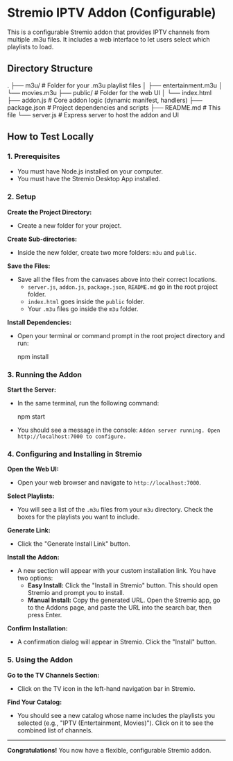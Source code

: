 # Stremio IPTV Addon (Configurable)

This is a configurable Stremio addon that provides IPTV channels from multiple .m3u files. It includes a web interface to let users select which playlists to load.

## Directory Structure

.
├── m3u/ # Folder for your .m3u playlist files
│ ├── entertainment.m3u
│ └── movies.m3u
├── public/ # Folder for the web UI
│ └── index.html
├── addon.js # Core addon logic (dynamic manifest, handlers)
├── package.json # Project dependencies and scripts
├── README.md # This file
└── server.js # Express server to host the addon and UI

## How to Test Locally

### 1. Prerequisites

- You must have Node.js installed on your computer.
- You must have the Stremio Desktop App installed.

### 2. Setup

**Create the Project Directory:**

- Create a new folder for your project.

**Create Sub-directories:**

- Inside the new folder, create two more folders: `m3u` and `public`.

**Save the Files:**

- Save all the files from the canvases above into their correct locations.
  - `server.js`, `addon.js`, `package.json`, `README.md` go in the root project folder.
  - `index.html` goes inside the `public` folder.
  - Your `.m3u` files go inside the `m3u` folder.

**Install Dependencies:**

- Open your terminal or command prompt in the root project directory and run:

  npm install

### 3. Running the Addon

**Start the Server:**

- In the same terminal, run the following command:

  npm start

- You should see a message in the console: `Addon server running. Open http://localhost:7000 to configure.`

### 4. Configuring and Installing in Stremio

**Open the Web UI:**

- Open your web browser and navigate to `http://localhost:7000`.

**Select Playlists:**

- You will see a list of the `.m3u` files from your `m3u` directory. Check the boxes for the playlists you want to include.

**Generate Link:**

- Click the "Generate Install Link" button.

**Install the Addon:**

- A new section will appear with your custom installation link. You have two options:
  - **Easy Install:** Click the "Install in Stremio" button. This should open Stremio and prompt you to install.
  - **Manual Install:** Copy the generated URL. Open the Stremio app, go to the Addons page, and paste the URL into the search bar, then press Enter.

**Confirm Installation:**

- A confirmation dialog will appear in Stremio. Click the "Install" button.

### 5. Using the Addon

**Go to the TV Channels Section:**

- Click on the TV icon in the left-hand navigation bar in Stremio.

**Find Your Catalog:**

- You should see a new catalog whose name includes the playlists you selected (e.g., "IPTV (Entertainment, Movies)"). Click on it to see the combined list of channels.

---

**Congratulations!** You now have a flexible, configurable Stremio addon.
